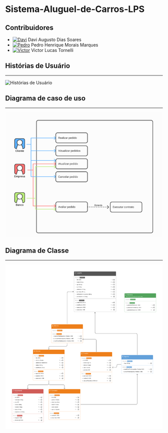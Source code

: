 # Sistema-Aluguel-de-Carros-LPS

## Contribuidores

- [![Davi](https://avatars0.githubusercontent.com/u/113954562?s=50 "Davi Augusto Dias Soares")](https://github.com/daviaugustoo) Davi Augusto Dias Soares
- [![Pedro](https://avatars.githubusercontent.com/u/65373363?s=50 "Pedro Henrique Morais Marques")](https://github.com/MoraisGordo) Pedro Henrique Morais Marques
- [![Victor](https://avatars.githubusercontent.com/u/131902065?s=50 "Victor Lucas Tornelli")](https://github.com/Viihctor) Victor Lucas Tornelli

## Histórias de Usuário
---------------
![Histórias de Usuário](https://github.com/daviaugustoo/Sistema-Aluguel-de-Carros-LPS/blob/1012ac0f3148524d9c8ffeec633414138775a4f9/Documentacao/Hist%C3%B3rias%20de%20Usu%C3%A1rio/Hist%C3%B3rias_de_Usu%C3%A1rio.jpg)

## Diagrama de caso de uso
---------------
![Casos de Uso](https://github.com/daviaugustoo/Sistema-Aluguel-de-Carros-LPS/blob/main/Documentacao/Documentos%20Caso%20de%20Uso/Captura%20de%20tela%202025-03-16%20234454.png)


## Diagrama de Classe
---------------
![Diagrama de Classe](https://github.com/daviaugustoo/Sistema-Aluguel-de-Carros-LPS/blob/main/Documentacao/Diagrama%20de%20classe/Lab2%20LPS%20Diagrama%20de%20classe.png)
